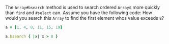 The ```Array#bsearch``` method is used to search ordered ```Array```s more quickly than ```find``` and ```#select``` can. Assume you have the following code:
How would you search this ```Array``` to find the first element whos value exceeds ```8```?
```ruby
a = [1, 4, 8, 11, 15, 19]

a.bsearch { |x| x > 8 }
```
